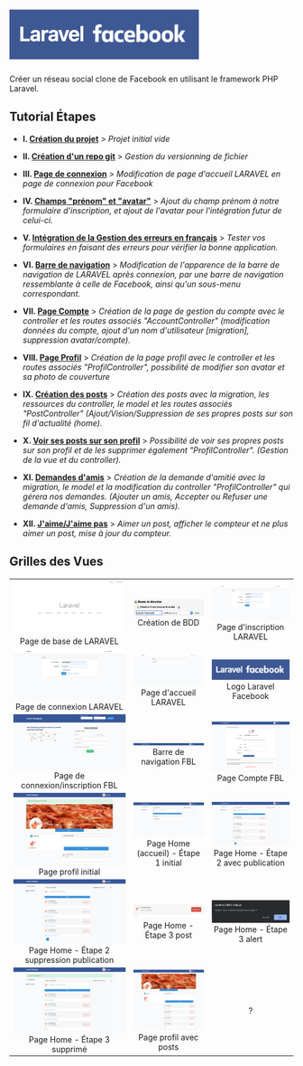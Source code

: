 # ![Logo Laravel Facebook](docs/logo-laravel-facebook.png)

Créer un réseau social clone de Facebook en utilisant le framework PHP Laravel.

## Tutorial Étapes

-   **I. [Création du projet](docs/creation-projet.md)** > _Projet initial vide_

-   **II. [Création d'un repo git](docs/creation-repo-git.md)** > _Gestion du versionning de fichier_

-   **III. [Page de connexion](docs/page-connexion.md)** > _Modification de page d'accueil LARAVEL en page de connexion pour Facebook_

-   **IV. [Champs "prénom" et "avatar"](docs/firstname-and-avatar.md)** > _Ajout du champ prénom à notre formulaire d'inscription, et ajout de l'avatar pour l'intégration futur de celui-ci._

-   **V. [Intégration de la Gestion des erreurs en français](docs/gestion-erreur-fr.md)** > _Tester vos formulaires en faisant des erreurs pour vérifier la bonne application._

-   **VI. [Barre de navigation](docs/barre-navigation.md)** > _Modification de l'apparence de la barre de navigation de LARAVEL après connexion, par une barre de navigation ressemblante à celle de Facebook, ainsi qu'un sous-menu correspondant._

-   **VII. [Page Compte](docs/page-compte.md)** > _Création de la page de gestion du compte avec le controller et les routes associés "AccountController" (modification données du compte, ajout d'un nom d'utilisateur \[migration], suppression avatar/compte)._

-   **VIII. [Page Profil](docs/page-profil.md)** > _Création de la page profil avec le controller et les routes associés "ProfilController", possibilité de modifier son avatar et sa photo de couverture_

-   **IX. [Création des posts](docs/posts.md)** > _Création des posts avec la migration, les ressources du controller, le model et les routes associés "PostController" (Ajout/Vision/Suppression de ses propres posts sur son fil d'actualité (home)._

-   **X. [Voir ses posts sur son profil](docs/page-profil-posts.md)** > _Possibilité de voir ses propres posts sur son profil et de les supprimer également "ProfilController". (Gestion de la vue et du controller)._

-   **XI. [Demandes d'amis](docs/amis.md)** > _Création de la demande d'amitié avec la migration, le model et la modification du controller "ProfilController" qui gérera nos demandes. (Ajouter un amis, Accepter ou Refuser une demande d'amis, Suppression d'un amis)._

-   **XII. [J'aime/J'aime pas](docs/like-unlike.md)** > _Aimer un post, afficher le compteur et ne plus aimer un post, mise à jour du compteur._

## Grilles des Vues

|                                                                                                                       |                                                                                          |                                                                                                                |
| :-------------------------------------------------------------------------------------------------------------------: | :--------------------------------------------------------------------------------------: | :------------------------------------------------------------------------------------------------------------: |
|                           ![docs/localhost.png](docs/localhost.png) Page de base de LARAVEL                           |     ![docs/PHPMyAdmin-CreateBDD.png](docs/PHPMyAdmin-CreateBDD.png) Création de BDD      |                  ![docs/Base-register.png](docs/Base-register.png) Page d'inscription LARAVEL                  |
|                         ![docs/Base-login.png](docs/Base-login.png) Page de connexion LARAVEL                         |        ![docs/Base-logged_in.png](docs/Base-logged_in.png) Page d'accueil LARAVEL        |                 ![Logo Laravel Facebook](docs/logo-laravel-facebook.png) Logo Laravel Facebook                 |
|                     ![docs/FB-welcome.png](docs/FB-welcome.png) Page de connexion/inscription FBL                     |    ![FBL-barre-navigation.png](docs/FBL-barre-navigation.png) Barre de navigation FBL    |                     ![docs/FBL-page-compte.png](docs/FBL-page-compte.png) Page Compte FBL                      |
|              ![docs/profil-edit-avatar-cover.png](docs/profil-edit-avatar-cover.png) Page profil initial              | ![docs/FBL-page-home.png](docs/FBL-page-home.png) Page Home (accueil) - Étape 1 initial  | ![docs/FBL-page-home-publication.png](docs/FBL-page-home-publication.png) Page Home - Étape 2 avec publication |
| ![docs/FBL-page-home-publication.png](docs/FBL-page-home-publication.png) Page Home - Étape 2 suppression publication |        ![docs/FBL-post-supp.png](docs/FBL-post-supp.png) Page Home - Étape 3 post        |                 ![docs/FBL-post-alert.png](docs/FBL-post-alert.png) Page Home - Étape 3 alert                  |
|               ![docs/FBL-page-home-supp.png](docs/FBL-page-home-supp.png) Page Home - Étape 3 supprimé                | ![docs/FBL-page-profil-posts.png](docs/FBL-page-profil-posts.png) Page profil avec posts |                                                       ?                                                        |

